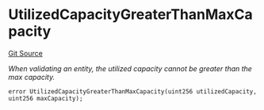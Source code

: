 # UtilizedCapacityGreaterThanMaxCapacity
[Git Source](https://github.com/nayms/contracts-v3/blob/08976c385ed293c18988aa46a13c47179dbb0a28/src/shared/CustomErrors.sol)

*When validating an entity, the utilized capacity cannot be greater than the max capacity.*


```solidity
error UtilizedCapacityGreaterThanMaxCapacity(uint256 utilizedCapacity, uint256 maxCapacity);
```


